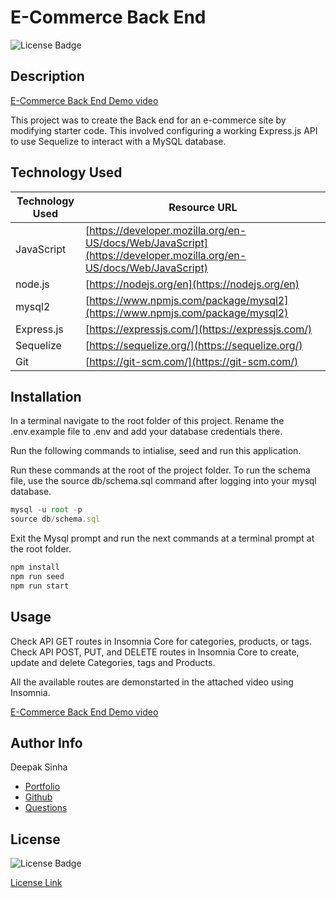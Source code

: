 # E-Commerce Back End
![License Badge](https://img.shields.io/badge/License-MIT-yellow.svg)  


## Description 
[E-Commerce Back End Demo video](https://drive.google.com/file/d/1VZWF3TBt8YOwwsJd_uboYPZo8_4_pF0f/view)

This project was to create the Back end for an e-commerce site by modifying starter code. This involved configuring a working Express.js API to use Sequelize to interact with a MySQL database.


## Technology Used 

| Technology Used         | Resource URL           | 
| ------------- |-------------| 
| JavaScript    | [https://developer.mozilla.org/en-US/docs/Web/JavaScript](https://developer.mozilla.org/en-US/docs/Web/JavaScript) | 
| node.js    | [https://nodejs.org/en](https://nodejs.org/en) | 
| mysql2    | [https://www.npmjs.com/package/mysql2](https://www.npmjs.com/package/mysql2) | 
| Express.js    | [https://expressjs.com/](https://expressjs.com/) | 
| Sequelize    | [https://sequelize.org/](https://sequelize.org/) | 
| Git | [https://git-scm.com/](https://git-scm.com/)     |   
 


## Installation 
In a terminal navigate to the root folder of this project.
Rename the .env.example file to .env and add your database credentials there.

Run the following commands to intialise, seed and run this application.

Run these commands at the root of the project folder.
To run the schema file, use the source db/schema.sql command after logging into your mysql database.

```javascript
mysql -u root -p
source db/schema.sql
```
Exit the Mysql prompt and run the next commands at a terminal prompt at the root folder.

```javascript
npm install
npm run seed
npm run start
```

## Usage
Check API GET routes in Insomnia Core for categories, products, or tags.
Check API POST, PUT, and DELETE routes in Insomnia Core to create, update and delete Categories, tags and Products.

All the available routes are demonstarted in the attached video using Insomnia.

[E-Commerce Back End Demo video](https://drive.google.com/file/d/1VZWF3TBt8YOwwsJd_uboYPZo8_4_pF0f/view)


## Author Info

Deepak Sinha
* [Portfolio](https://dee-here.github.io/portfolio/)
* [Github](https://github.com/dee-here)
* [Questions ](mailto:deepakdilse@gmail.com)

## License
![License Badge](https://img.shields.io/badge/License-MIT-yellow.svg)  

[License Link](https://choosealicense.com/licenses/mit/)  
